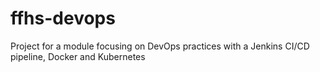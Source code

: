 # ffhs-devops
Project for a module focusing on DevOps practices with a Jenkins CI/CD pipeline, Docker and Kubernetes
